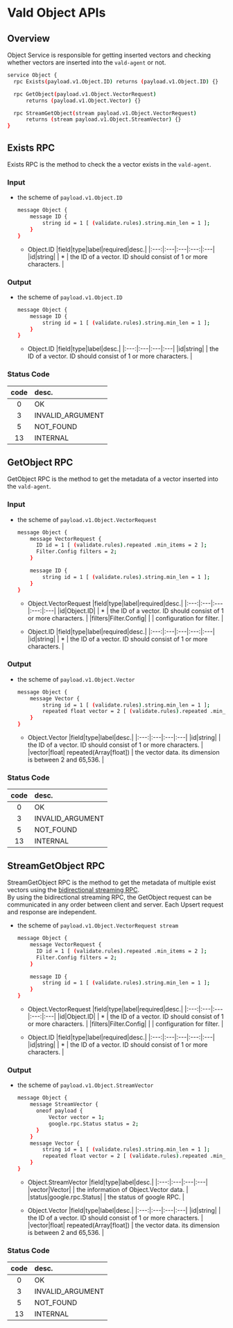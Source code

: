 # Vald Object APIs

## Overview

Object Service is responsible for getting inserted vectors and checking whether vectors are inserted into the `vald-agent` or not.

```bash
service Object {
  rpc Exists(payload.v1.Object.ID) returns (payload.v1.Object.ID) {}

  rpc GetObject(payload.v1.Object.VectorRequest)
      returns (payload.v1.Object.Vector) {}

  rpc StreamGetObject(stream payload.v1.Object.VectorRequest)
      returns (stream payload.v1.Object.StreamVector) {}
}
```

## Exists RPC

Exists RPC is the method to check the a vector exists in the `vald-agent`.

### Input

- the scheme of `payload.v1.Object.ID`

  ```bash
  message Object {
      message ID {
          string id = 1 [ (validate.rules).string.min_len = 1 ];
      }
  }
  ```

  - Object.ID
    |field|type|label|required|desc.|
    |:---:|:---|:---|:---:|:---|
    |id|string| | \* | the ID of a vector. ID should consist of 1 or more characters. |

### Output

- the scheme of `payload.v1.Object.ID`

  ```bash
  message Object {
      message ID {
          string id = 1 [ (validate.rules).string.min_len = 1 ];
      }
  }
  ```

  - Object.ID
    |field|type|label|desc.|
    |:---:|:---|:---|:---|
    |id|string| | the ID of a vector. ID should consist of 1 or more characters. |

### Status Code

| code | desc.            |
| :--: | :--------------- |
|  0   | OK               |
|  3   | INVALID_ARGUMENT |
|  5   | NOT_FOUND        |
|  13  | INTERNAL         |

## GetObject RPC

GetObject RPC is the method to get the metadata of a vector inserted into the `vald-agent`.

### Input

- the scheme of `payload.v1.Object.VectorRequest`

  ```bash
  message Object {
      message VectorRequest {
        ID id = 1 [ (validate.rules).repeated .min_items = 2 ];
        Filter.Config filters = 2;
      }

      message ID {
          string id = 1 [ (validate.rules).string.min_len = 1 ];
      }
  }
  ```

  - Object.VectorRequest
    |field|type|label|required|desc.|
    |:---:|:---|:---|:---:|:---|
    |id|Object.ID| | \* | the ID of a vector. ID should consist of 1 or more characters. |
    |filters|Filter.Config| | | configuration for filter. |

  - Object.ID
    |field|type|label|required|desc.|
    |:---:|:---|:---|:---:|:---|
    |id|string| | \* | the ID of a vector. ID should consist of 1 or more characters. |

### Output

- the scheme of `payload.v1.Object.Vector`

  ```bash
  message Object {
      message Vector {
          string id = 1 [ (validate.rules).string.min_len = 1 ];
          repeated float vector = 2 [ (validate.rules).repeated .min_items = 2 ];
      }
  }
  ```

  - Object.Vector
    |field|type|label|desc.|
    |:---:|:---|:---|:---|
    |id|string| | the ID of a vector. ID should consist of 1 or more characters. |
    |vector|float| repeated(Array[float]) | the vector data. its dimension is between 2 and 65,536. |

### Status Code

| code | desc.            |
| :--: | :--------------- |
|  0   | OK               |
|  3   | INVALID_ARGUMENT |
|  5   | NOT_FOUND        |
|  13  | INTERNAL         |

## StreamGetObject RPC

StreamGetObject RPC is the method to get the metadata of multiple exist vectors using the [bidirectional streaming RPC](https://grpc.io/docs/what-is-grpc/core-concepts/#bidirectional-streaming-rpc).<br>
By using the bidirectional streaming RPC, the GetObject request can be communicated in any order between client and server.
Each Upsert request and response are independent.

- the scheme of `payload.v1.Object.VectorRequest stream`

  ```bash
  message Object {
      message VectorRequest {
        ID id = 1 [ (validate.rules).repeated .min_items = 2 ];
        Filter.Config filters = 2;
      }

      message ID {
          string id = 1 [ (validate.rules).string.min_len = 1 ];
      }
  }
  ```

  - Object.VectorRequest
    |field|type|label|required|desc.|
    |:---:|:---|:---|:---:|:---|
    |id|Object.ID| | \* | the ID of a vector. ID should consist of 1 or more characters. |
    |filters|Filter.Config| | | configuration for filter. |

  - Object.ID
    |field|type|label|required|desc.|
    |:---:|:---|:---|:---:|:---|
    |id|string| | \* | the ID of a vector. ID should consist of 1 or more characters. |

### Output

- the scheme of `payload.v1.Object.StreamVector`

  ```bash
  message Object {
      message StreamVector {
        oneof payload {
            Vector vector = 1;
            google.rpc.Status status = 2;
        }
      }
      message Vector {
          string id = 1 [ (validate.rules).string.min_len = 1 ];
          repeated float vector = 2 [ (validate.rules).repeated .min_items = 2 ];
      }
  }
  ```

  - Object.StreamVector
    |field|type|label|desc.|
    |:---:|:---|:---|:---|
    |vector|Vector| | the information of Object.Vector data. |
    |status|google.rpc.Status| | the status of google RPC. |

  - Object.Vector
    |field|type|label|desc.|
    |:---:|:---|:---|:---|
    |id|string| | the ID of a vector. ID should consist of 1 or more characters. |
    |vector|float| repeated(Array[float]) | the vector data. its dimension is between 2 and 65,536. |

### Status Code

| code | desc.            |
| :--: | :--------------- |
|  0   | OK               |
|  3   | INVALID_ARGUMENT |
|  5   | NOT_FOUND        |
|  13  | INTERNAL         |

